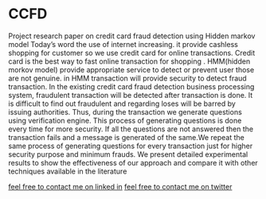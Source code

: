 # CCFD
Project research paper on credit card fraud detection using Hidden markov model
Today’s word the use of internet increasing. it provide cashless shopping for customer so we use credit card for online transactions. Credit card is the best way to fast online transaction for shopping . HMM(hidden morkov model) provide appropriate service to detect or prevent user those are not genuine. in HMM transaction will provide security to detect fraud transaction. In the existing credit card fraud detection business processing system, fraudulent transaction will be detected after transaction is done. It is difficult to find out fraudulent and regarding loses will be barred by issuing authorities. Thus, during the transaction we generate questions using verification engine. This process of generating questions is done every time for more security. If all the questions are not answered then the transaction fails and a message is generated of the same.We repeat the same process of generating questions for every transaction just for higher security purpose
and minimum frauds. We present detailed experimental results to show the effectiveness of our approach and compare it with other techniques available in the literature






 [feel free to contact me on linked in](https://www.linkedin.com/in/swapnil-martin-89068a98/ "Linked in ")
 [feel free to contact me on twitter ](https://twitter.com/iamascetic "tweet me !")
